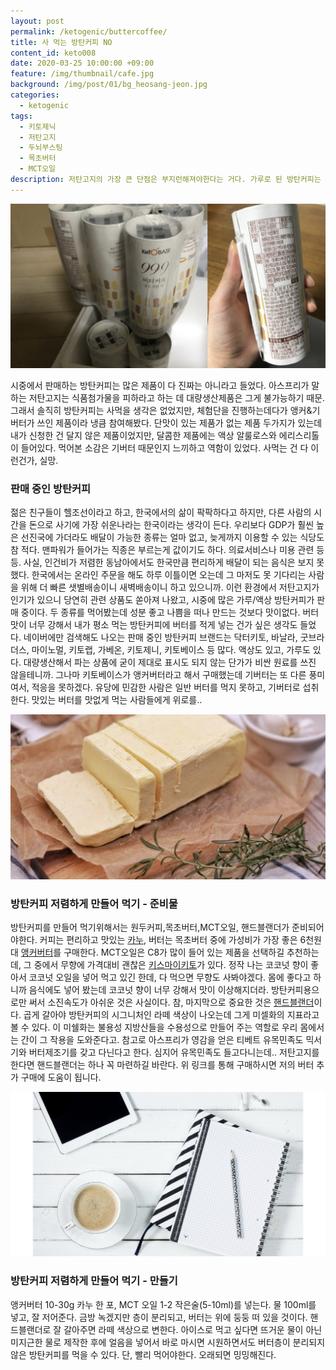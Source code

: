```yaml
---
layout: post
permalink: /ketogenic/buttercoffee/
title: 사 먹는 방탄커피 NO
content_id: keto008
date: 2020-03-25 10:00:00 +09:00
feature: /img/thumbnail/cafe.jpg
background: /img/post/01/bg_heosang-jeon.jpg
categories:
  - ketogenic
tags:
  - 키토제닉
  - 저탄고지
  - 두뇌부스팅
  - 목초버터
  - MCT오일
description: 저탄고지의 가장 큰 단점은 부지런해져야한다는 거다. 가루로 된 방탄커피는 모두 제대로 된 제품이 아니며, 방탄커피를 창시한 아스프리가 추천하는 방식은 아니다. 바쁜 현대인을 위한 마케팅이라고 생각한다.
---
```


![키토베이스 방탄커피](/img/post/02/buttercoffee.jpeg)

시중에서 판매하는 방탄커피는 많은 제품이 다 진짜는 아니라고 들었다. 아스프리가 말하는 저탄고지는 식품첨가물을 피하라고 하는 데 대량생산제품은 그게 불가능하기 때문. 그래서 솔직히 방탄커피는 사먹을 생각은 없었지만, 체험단을 진행하는데다가 앵커&기버터가 쓰인 제품이라 냉큼 참여해봤다. 단맛이 있는 제품가 없는 제품 두가지가 있는데 내가 신청한 건 달지 않은 제품이었지만, 달콤한 제품에는 액상 알룰로스와 에리스리톨이 들어있다. 먹어본 소감은 기버터 때문인지 느끼하고 역함이 있었다. 사먹는 건 다 이런건가, 실망.



### 판매 중인 방탄커피

젊은 친구들이 헬조선이라고 하고, 한국에서의 삶이 팍팍하다고 하지만, 다른 사람의 시간을 돈으로 사기에 가장 쉬운나라는 한국이라는 생각이 든다. 우리보다 GDP가 훨씬 높은 선진국에 가더라도 배달이 가능한 종류는 얼마 없고, 늦게까지 이용할 수 있는 식당도 참 적다. 맨파워가 들어가는 직종은 부르는게 값이기도 하다. 의료서비스나 미용 관련 등등. 사실, 인건비가 저렴한 동남아에서도 한국만큼 편리하게 배달이 되는 음식은 보지 못했다. 한국에서는 온라인 주문을 해도 하루 이틀이면 오는데 그 마저도 못 기다리는 사람을 위해 더 빠른 샛별배송이니 새벽배송이니 하고 있으니까. 이런 환경에서 저탄고지가 인기가 있으니 당연히 관련 상품도 쏟아져 나왔고, 시중에 많은 가루/액상 방탄커피가 판매 중이다. 두 종류를 먹어봤는데 성분 좋고 나쁨을 떠나 만드는 것보다 맛이없다. 버터맛이 너무 강해서 내가 평소 먹는 방탄커피에 버터를 적게 넣는 건가 싶은 생각도 들었다. 네이버에만 검색해도 나오는 판매 중인 방탄커피 브랜드는 닥터키토, 바날라, 굿브라더스,  마이노멀, 키토랩, 가베온, 키토제니, 키토베이스 등 많다. 액상도 있고, 가루도 있다. 대량생산해서 파는 상품에 굳이 제대로 표시도 되지 않는 단가가 비싼 원료를 쓰진 않을테니까. 그나마 키토베이스가 앵커버터라고 해서 구매했는데 기버터는 또 다른 풍미여서, 적응을 못하겠다. 유당에 민감한 사람은 일반 버터를 먹지 못하고, 기버터로 섭취한다. 맛있는 버터를 맛없게 먹는 사람들에게 위로를.. 



![방탄커피만들기](/img/post/02/buttercoffee-6.jpeg)

### 방탄커피 저렴하게 만들어 먹기 - 준비물

방탄커피를 만들어 먹기위해서는 원두커피,목초버터,MCT오일, 핸드블랜더가 준비되어야한다. 커피는 편리하고 맛있는 [카누](https://coupa.ng/bDTqb4), 버터는 목초버터 중에 가성비가 가장 좋은 6천원 대 [앵커버터](https://coupa.ng/bDTqlB)를 구매한다. MCT오일은 C8가 많이 들어 있는 제품을 선택하길 추천하는데, 그 중에서 무향에 가격대비 괜찮은 [키스마이키토](https://coupa.ng/bDTp4V)가 있다. 정작 나는 코코넛 향이 좋아서 코코넛 오일을 넣어 먹고 있긴 한데, 다 먹으면 무향도 사봐야겠다. 몸에 좋다고 하니까 음식에도 넣어 봤는데 코코넛 향이 너무 강해서 맛이 이상해지더라. 방탄커피용으로만 써서 소진속도가 아쉬운 것은 사실이다. 참, 마지막으로 중요한 것은 [핸드블랜더](https://coupa.ng/bDTqv2)이다. 곱게 갈아야 방탄커피의 시그니처인 라떼 색상이 나오는데 그게 미셀화의 지표라고 볼 수 있다. 이 미쉘화는 불용성 지방산들을 수용성으로 만들어 주는 역할로 우리 몸에서는 간이 그 작용을 도와준다고. 참고로 아스프리가 영감을 얻은 티베트 유목민족도 믹서기와 버터제조기를 갖고 다닌다고 한다. 심지어 유목민족도 들고다니는데.. 저탄고지를 한다면 핸드블랜더는 하나 꼭 마련하길 바란다. 위 링크를 통해 구매하시면 저의 버터 추가 구매에 도움이 됩니다.



![방탄커피만들기](/img/post/02/buttercoffee-7.jpeg)

### 방탄커피 저렴하게 만들어 먹기 - 만들기

앵커버터 10-30g 카누 한 포, MCT 오일 1-2 작은술(5-10ml)를 넣는다. 물 100ml를 넣고, 잘 저어준다. 금방 녹겠지만 층이 분리되고, 버터는 위에 둥둥 떠 있을 것이다. 핸드블랜더로 잘 갈아주면 라떼 색상으로 변한다. 아이스로 먹고 싶다면 뜨거운 물이 아닌 미지근한 물로 제작한 후에 얼음을 넣어서 바로 마시면 시원하면서도 버터층이 분리되지 않은 방탄커피를 먹을 수 있다. 단, 빨리 먹어야한다. 오래되면 밍밍해진다.  

